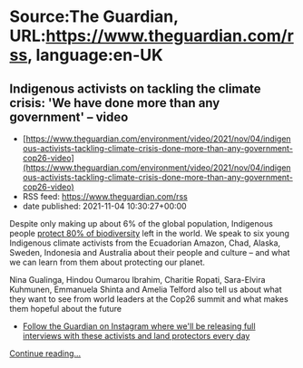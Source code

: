 # Source:The Guardian, URL:https://www.theguardian.com/rss, language:en-UK

## Indigenous activists on tackling the climate crisis: 'We have done more than any government' – video
 - [https://www.theguardian.com/environment/video/2021/nov/04/indigenous-activists-tackling-climate-crisis-done-more-than-any-government-cop26-video](https://www.theguardian.com/environment/video/2021/nov/04/indigenous-activists-tackling-climate-crisis-done-more-than-any-government-cop26-video)
 - RSS feed: https://www.theguardian.com/rss
 - date published: 2021-11-04 10:30:27+00:00

<p>Despite only making up about 6% of the global population, Indigenous people&nbsp;<a href="https://www.worldbank.org/en/topic/indigenouspeoples">protect 80% of biodiversity</a>&nbsp;left in the world. We speak to six young Indigenous climate activists from the Ecuadorian Amazon, Chad, Alaska, Sweden, Indonesia and Australia about their people and culture – and what we can learn from them about protecting our planet.&nbsp;<br /></p><p>Nina Gualinga, Hindou Oumarou Ibrahim, Charitie Ropati, Sara-Elvira Kuhmunen, Emmanuela Shinta and Amelia Telford also tell us about what they want to see from world leaders at the Cop26 summit and what makes them hopeful about the future</p><ul><li><a href="https://www.instagram.com/guardian/">Follow the Guardian on Instagram where we'll be releasing full interviews with these activists and land protectors every day</a></li></ul> <a href="https://www.theguardian.com/environment/video/2021/nov/04/indigenous-activists-tackling-climate-crisis-done-more-than-any-government-cop26-video">Continue reading...</a>

